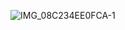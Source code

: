 ![IMG_08C234EE0FCA-1](https://user-images.githubusercontent.com/86670875/235212666-f138d957-aa0b-4ae7-b028-f1236f3087cf.jpeg)
